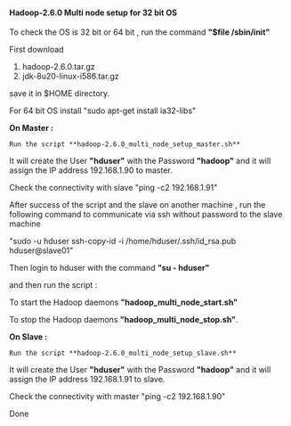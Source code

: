 #### Hadoop-2.6.0 Multi node setup for 32 bit OS

To check the OS is 32 bit or 64 bit , run the command **"$file /sbin/init"**

First download 

1. hadoop-2.6.0.tar.gz 
2. jdk-8u20-linux-i586.tar.gz 

save it in $HOME directory.

For 64 bit OS install
"sudo apt-get install ia32-libs"

**On Master :**

	Run the script **hadoop-2.6.0_multi_node_setup_master.sh**
	
It will create the User **"hduser"** with the Password **"hadoop"** and it will assign the IP 
address 192.168.1.90 to master.

Check the connectivity with slave "ping -c2 192.168.1.91"

After success of the script and the slave on another machine , run the following command to communicate 
via ssh without password to the slave machine 

"sudo -u hduser ssh-copy-id -i /home/hduser/.ssh/id_rsa.pub hduser@slave01"

Then login to hduser with the command
**"su - hduser"**

and then run the script : 

To start the Hadoop daemons **"hadoop_multi_node_start.sh"**

To stop the Hadoop daemons  **"hadoop_multi_node_stop.sh"**.



**On Slave :**

	Run the script **hadoop-2.6.0_multi_node_setup_slave.sh**
	
It will create the User **"hduser"** with the Password **"hadoop"** and it will assign the IP 
address 192.168.1.91 to slave.

Check the connectivity with master "ping -c2 192.168.1.90"

Done


